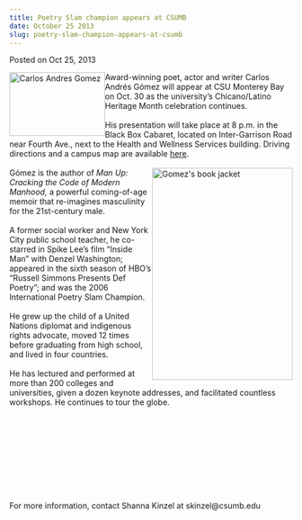 ```yaml
---
title: Poetry Slam champion appears at CSUMB
date: October 25 2013
slug: poetry-slam-champion-appears-at-csumb
---
```


 



<span class="date">Posted on Oct 25, 2013    </span>
<p><img alt="Carlos Andres Gomez" src="https://news.csumb.edu/sites/default/files/65/attachments/news/images/carlos_andres_gomez.jpg" style="float:left; width:170px; height:113px">Award-winning poet,
actor and writer Carlos Andr&#xE9;s G&#xF3;mez will appear at CSU Monterey
Bay on Oct. 30 as the university&#x2019;s Chicano/Latino Heritage Month
celebration continues.<br>
<br>
His presentation will take place at 8 p.m. in the Black Box
Cabaret, located on Inter-Garrison Road near Fourth Ave., next to
the Health and Wellness Services building. Driving directions and a
campus map are available <a href="https://csumb.edu/maps" rel="nofollow">here</a>.<br>
<br>
<img alt="Gomez&apos;s book jacket" src="https://news.csumb.edu/sites/default/files/65/attachments/news/images/book_jacket.png" style="float:right; width:250px; height:377px">G&#xF3;mez is the
author of <em>Man Up: Cracking the Code of Modern Manhood,</em> a
powerful coming-of-age memoir that re-imagines masculinity for the
21st-century male.<br>
<br>
A former social worker and New York City public school teacher, he
co-starred in Spike Lee&#x2019;s film &#x201C;Inside Man&#x201D; with Denzel Washington;
appeared in the sixth season of HBO&#x2019;s &#x201C;Russell Simmons Presents Def
Poetry&#x201D;; and was the 2006 International Poetry Slam Champion.<br>
<br>
He grew up the child of a United Nations diplomat and indigenous
rights advocate, moved 12 times before graduating from high school,
and lived in four countries.<br>
<br>
He has lectured and performed at more than 200 colleges and
universities, given a dozen keynote addresses, and facilitated
countless workshops. He continues to tour the globe.</br></br></br></br></br></br></img></br></br></br></br></img></p>
<p>For more information, contact Shanna Kinzel at
skinzel@csumb.edu&#xA0;<br>
&#xA0;</br></p>





```
